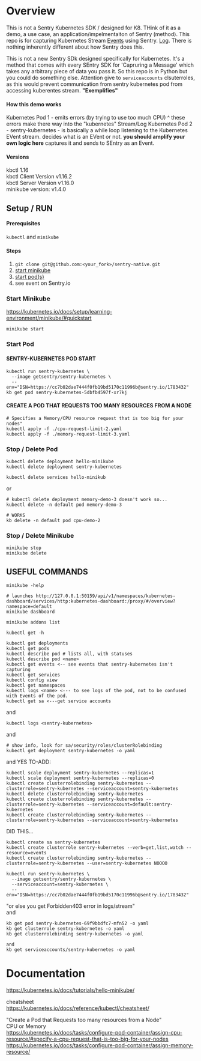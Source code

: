 # Overview  
This is not a Sentry Kubernetes SDK / designed for K8. THink of it as a demo, a use case, an application/impelmentaiton of Sentry (method).
This repo is for capturing Kubernetes Stream [Events](https://www.bluematador.com/blog/kubernetes-events-explained) using Sentry. [Log](https://kubernetes.io/docs/concepts/cluster-administration/logging/). There is nothing inherently different about how Sentry does this.

This is not a new Sentry SDk designed specifically for Kubernetes.
It's a method that comes with every SEntry SDK for 'Capruring a Message' which takes any arbitrary piece of data you pass it. So this repo is in Python but you could do something else.
Attention give to `serviceaccounts` clsuterroles, as this would prevent communication from sentry kubernetes pod from accessing kuberentes stream.
**"Exemplifies"**

#### How this demo works
Kubernetes Pod 1 - emits errors (by trying to use too much CPU)
^ these errors make there way into the "kubernetes" Stream/Log
Kubernetes Pod 2 - sentry-kubernetes - is basically a while loop listening to the Kubernetes EVent stream.
decides what is an EVent or not. **you should amplify your own logic here**
captures it and sends to SEntry as an Event.


#### Versions
kbctl 1.16  
kbctl Client Version v1.16.2  
kbctl Server Version v1.16.0  
minikube version: v1.4.0  


## Setup / RUN
#### Prerequisites
`kubectl` and `minikube`  

#### Steps
1. `git clone git@github.com:<your_fork>/sentry-native.git`
2. [start minikube](#start-minikube)
3. [start pod(s)](#start-pod)
4. see event on Sentry.io

### Start Minikube
https://kubernetes.io/docs/setup/learning-environment/minikube/#quickstart  
```
minikube start
```

### Start Pod

#### SENTRY-KUBERNETES POD START
```
kubectl run sentry-kubernetes \
  --image getsentry/sentry-kubernetes \
  --env="DSN=https://cc7b02dae7444f0fb19bd5170c11996b@sentry.io/1783432"
kb get pod sentry-kubernetes-5dbfb4597f-xr7kj
```
#### CREATE A POD THAT REQUESTS TOO MANY RESOURCES FROM A NODE
```
# Specifies a Memory/CPU resource request that is too big for your nodes"  
kubectl apply -f ./cpu-request-limit-2.yaml
kubectl apply -f ./memory-request-limit-3.yaml
```

### Stop / Delete Pod
```
kubectl delete deployment hello-minikube
kubectl delete deployment sentry-kubernetes

kubectl delete services hello-minikub
```
or
```
# kubectl delete deployment memory-demo-3 doesn't work so...
kubectl delete -n default pod memory-demo-3

# WORKS
kb delete -n default pod cpu-demo-2
```

### Stop / Delete Minikube
```
minikube stop
minikube delete
```

## USEFUL COMMANDS
`minikube -help`

```
# launches http://127.0.0.1:50159/api/v1/namespaces/kubernetes-dashboard/services/http:kubernetes-dashboard:/proxy/#/overview?namespace=default
minikube dashboard

minikube addons list
```
`kubectl get -h`
```
kubectl get deployments
kubectl get pods
kubectl describe pod # lists all, with statuses
kubectl describe pod <name>
kubectl get events <-- see events that sentry-kubernetes isn't capturing
kubectl get services
kubectl config view
kubectl get namespaces
kubectl logs <name> <--- to see logs of the pod, not to be confused with Events of the pod.
kubectl get sa <---get service accounts
```
and
```
kubectl logs <sentry-kubernetes>
```
and
```
# show info, look for sa/security/roles/clusterRolebinding
kubectl get deployment sentry-kubernetes -o yaml  
```
and
YES TO-ADD:  
```
kubectl scale deployment sentry-kubernetes --replicas=1
kubectl scale deployment sentry-kubernetes --replicas=0
kubectl create clusterrolebinding sentry-kubernetes --clusterrole=sentry-kubernetes --serviceaccount=sentry-kubernetes
kubectl delete clusterrolebinding sentry-kubernetes
kubectl create clusterrolebinding sentry-kubernetes --clusterrole=sentry-kubernetes --serviceaccount=default:sentry-kubernetes
kubectl create clusterrolebinding sentry-kubernetes --clusterrole=sentry-kubernetes --serviceaccount=sentry-kubernetes
```

DID THIS...
```
kubectl create sa sentry-kubernetes
kubectl create clusterrole sentry-kubernetes --verb=get,list,watch --resource=events
kubectl create clusterrolebinding sentry-kubernetes --clusterrole=sentry-kubernetes --user=sentry-kubernetes NOOOO

kubectl run sentry-kubernetes \
  --image getsentry/sentry-kubernetes \
  --serviceaccount=sentry-kubernetes \
  --env="DSN=https://cc7b02dae7444f0fb19bd5170c11996b@sentry.io/1783432"
```

"or else you get Forbidden403 error in logs/stream"  
and
```
kb get pod sentry-kubernetes-69f9bbdfc7-mfn52 -o yaml
kb get clusterrole sentry-kubernetes -o yaml
kb get clusterrolebinding sentry-kubernetes -o yaml

and
kb get serviceaccounts/sentry-kubernetes -o yaml
```


# Documentation 
https://kubernetes.io/docs/tutorials/hello-minikube/

cheatsheet  
https://kubernetes.io/docs/reference/kubectl/cheatsheet/  

"Create a Pod that Requests too many resources from a Node"  
CPU or Memory  
https://kubernetes.io/docs/tasks/configure-pod-container/assign-cpu-resource/#specify-a-cpu-request-that-is-too-big-for-your-nodes  
https://kubernetes.io/docs/tasks/configure-pod-container/assign-memory-resource/